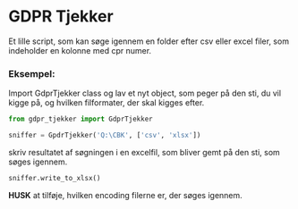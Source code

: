 # GDPR Tjekker

Et lille script, som kan søge igennem en folder efter csv eller excel filer, som indeholder en kolonne med cpr numer.

### Eksempel:

Import GdprTjekker class og lav et nyt object, som peger på den sti, du vil kigge på, og hvilken filformater, der skal kigges efter.
```Python
from gdpr_tjekker import GdprTjekker

sniffer = GpdrTjekker('Q:\CBK', ['csv', 'xlsx'])
```

skriv resultatet af søgningen i en excelfil, som bliver gemt på den sti, som søges igennem.
```Python
sniffer.write_to_xlsx()
```
__HUSK__ at tilføje, hvilken encoding filerne er, der søges igennem.